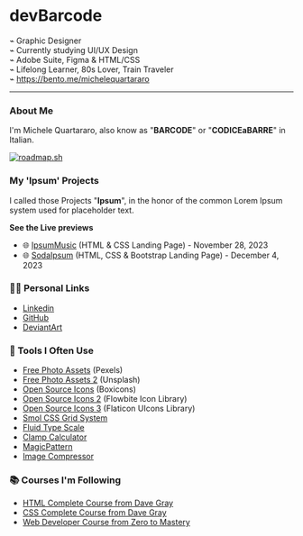 # devBarcode

⌁ Graphic Designer \
⌁ Currently studying UI/UX Design \
⌁ Adobe Suite, Figma & HTML/CSS \
⌁ Lifelong Learner, 80s Lover, Train Traveler \
⌁ https://bento.me/michelequartararo 

---
### About Me
I'm Michele Quartararo, also know as "**BARCODE**" or "**CODICEaBARRE**" in Italian.

[![roadmap.sh](https://api.roadmap.sh/v1-badge/tall/6530351cb5d7a4eb01df1ee8?variant=dark)](https://roadmap.sh)

### My 'Ipsum' Projects
I called those Projects "**Ipsum**", in the honor of the common Lorem Ipsum system used for placeholder text.

**See the Live previews**
- 🌐 [IpsumMusic](https://devbarcode.github.io/ableton-about-page-frontend-pratice/) (HTML & CSS Landing Page) - November 28, 2023 
- 🌐 [SodaIpsum](https://github.com/devBarcode/sodaipsum-bootstrap-practice) (HTML, CSS & Bootstrap Landing Page) - December 4, 2023

### 👨‍💻 Personal Links

- [Linkedin](www.linkedin.com/in/michelequartararo)
- [GitHub](https://github.com/devBarcode)
- [DeviantArt](https://www.deviantart.com/michelequartararo)

### 🔨 Tools I Often Use

- [Free Photo Assets](https://www.pexels.com/) (Pexels)
- [Free Photo Assets 2](https://unsplash.com/) (Unsplash) 
- [Open Source Icons](https://boxicons.com/) (Boxicons)
- [Open Source Icons 2](https://flowbite.com/icons/) (Flowbite Icon Library)
- [Open Source Icons 3](https://www.flaticon.com/uicons/interface-icons) (Flaticon UIcons Library)
- [Smol CSS Grid System](https://smolcss.dev/#smol-breakout-grid)
- [Fluid Type Scale](https://www.fluid-type-scale.com/)
- [Clamp Calculator](https://utopia.fyi/clamp/calculator/)
- [MagicPattern](https://www.magicpattern.design/tools/css-backgrounds)
- [Image Compressor](https://compressor.io/)

### 📚 Courses I'm Following

- [HTML Complete Course from Dave Gray](https://www.youtube.com/watch?v=mJgBOIoGihA)
- [CSS Complete Course from Dave Gray](https://www.youtube.com/watch?v=n4R2E7O-Ngo)
- [Web Developer Course from Zero to Mastery](https://www.udemy.com/course/the-complete-web-developer-zero-to-mastery/)
